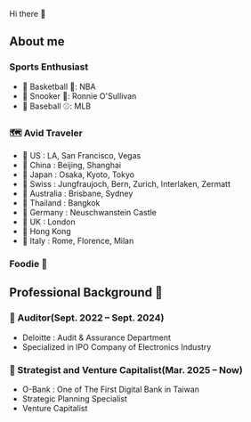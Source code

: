 Hi there 👋  

<!--
**HaoHaoPig/HaoHaoPig** is a ✨ _special_ ✨ repository because its `README.md` (this file) appears on your GitHub profile.
-->

## About me  

### Sports Enthusiast
- 📍 Basketball 🏀: NBA  
- 📍 Snooker 🎱: Ronnie O'Sullivan  
- 📍 Baseball ⚾: MLB  

### 🗺️ Avid Traveler 
- 📍 US : LA, San Francisco, Vegas  
- 📍 China : Beijing, Shanghai  
- 📍 Japan : Osaka, Kyoto, Tokyo  
- 📍 Swiss : Jungfraujoch, Bern, Zurich, Interlaken, Zermatt  
- 📍 Australia : Brisbane, Sydney  
- 📍 Thailand : Bangkok  
- 📍 Germany : Neuschwanstein Castle  
- 📍 UK : London  
- 📍 Hong Kong  
- 📍 Italy : Rome, Florence, Milan  

### Foodie 🍕  

## Professional Background 📖

### 🧮 Auditor(Sept. 2022 – Sept. 2024)
- Deloitte : Audit & Assurance Department
- Specialized in IPO Company of Electronics Industry 

### 🧮 Strategist and Venture Capitalist(Mar. 2025 – Now)
- O-Bank : One of The First Digital Bank in Taiwan
- Strategic Planning Specialist
- Venture Capitalist
